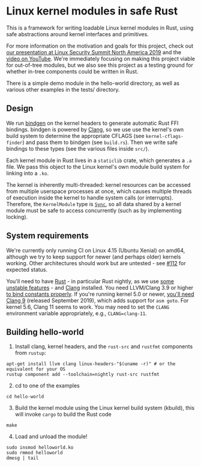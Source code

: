 # Linux kernel modules in safe Rust

This is a framework for writing loadable Linux kernel modules in Rust,
using safe abstractions around kernel interfaces and primitives.

For more information on the motivation and goals for this project, check
out [our presentation at Linux Security Summit North America
2019](https://ldpreload.com/p/kernel-modules-in-rust-lssna2019.pdf)
and the [video on YouTube](https://www.youtube.com/watch?v=RyY01fRyGhM).
We're immediately focusing on making this project viable for out-of-tree
modules, but we also see this project as a testing ground for whether
in-tree components could be written in Rust.

There is a simple demo module in the hello-world directory, as well as
various other examples in the tests/ directory.

## Design

We run [bindgen](https://github.com/rust-lang/rust-bindgen) on the
kernel headers to generate automatic Rust FFI bindings. bindgen is
powered by [Clang](https://clang.llvm.org), so we use use the kernel's
own build system to determine the appropriate CFLAGS (see
`kernel-cflags-finder`) and pass them to bindgen (see `build.rs`). Then we
write safe bindings to these types (see the various files inside `src/`).

Each kernel module in Rust lives in a `staticlib` crate, which generates
a `.a` file. We pass this object to the Linux kernel's own module build
system for linking into a `.ko`.

The kernel is inherently multi-threaded: kernel resources can be
accessed from multiple userspace processes at once, which causes
multiple threads of execution inside the kernel to handle system calls
(or interrupts). Therefore, the `KernelModule` type is
[`Sync`](https://doc.rust-lang.org/book/ch16-04-extensible-concurrency-sync-and-send.html),
so all data shared by a kernel module must be safe to access
concurrently (such as by implementing locking).

## System requirements

We're currently only running CI on Linux 4.15 (Ubuntu Xenial) on amd64,
although we try to keep support for newer (and perhaps older) kernels
working. Other architectures should work but are untested - see
[#112](https://github.com/fishinabarrel/linux-kernel-module-rust/issues/112)
for expected status.

You'll need to have [Rust](https://www.rust-lang.org) - in particular
Rust nightly, as we use [some unstable
features](https://github.com/fishinabarrel/linux-kernel-module-rust/issues/41) -
and [Clang](https://clang.llvm.org) installed. You need LLVM/Clang 3.9
or higher [to bind constants
properly](https://github.com/rust-lang/rust-bindgen/issues/1316). If
you're running kernel 5.0 or newer, [you'll need Clang
9](https://github.com/fishinabarrel/linux-kernel-module-rust/issues/123)
(released September 2019), which adds support for `asm goto`.
For kernel 5.6, Clang 11 seems to work.
You may need to set the `CLANG` environment variable appropriately,
e.g., `CLANG=clang-11`.

## Building hello-world

1. Install clang, kernel headers, and the `rust-src` and `rustfmt` components
from `rustup`:

```
apt-get install llvm clang linux-headers-"$(uname -r)" # or the equivalent for your OS
rustup component add --toolchain=nightly rust-src rustfmt
```

2. cd to one of the examples

```
cd hello-world
```

3. Build the kernel module using the Linux kernel build system (kbuild), this
will invoke `cargo` to build the Rust code

```
make
```

4. Load and unload the module!

```
sudo insmod helloworld.ko
sudo rmmod helloworld
dmesg | tail
```
